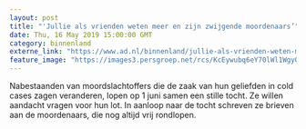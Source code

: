 ```yaml
---
layout: post
title: "'Jullie als vrienden weten meer en zijn zwijgende moordenaars’"
date: Thu, 16 May 2019 15:00:00 GMT
category: binnenland
externe_link: "https://www.ad.nl/binnenland/jullie-als-vrienden-weten-meer-en-zijn-zwijgende-moordenaars~a837ba12/"
feature_image: "https://images3.persgroep.net/rcs/KcEywubq6eY70lWl1WgyQ60TKnY/diocontent/148443963/_fitwidth/400/?appId=21791a8992982cd8da851550a453bd7f&quality=0.7"
---
```


Nabestaanden van moordslachtoffers die de zaak van hun geliefden in cold cases zagen veranderen, lopen op 1 juni samen een stille tocht. Ze willen aandacht vragen voor hun lot. In aanloop naar de tocht schreven ze brieven aan de moordenaars, die nog altijd vrij rondlopen.

